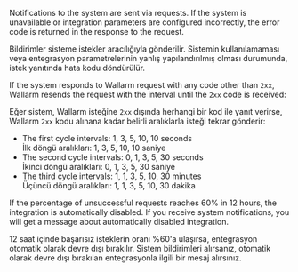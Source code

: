 Notifications to the system are sent via requests. If the system is unavailable or integration parameters are configured incorrectly, the error code is returned in the response to the request.

Bildirimler sisteme istekler aracılığıyla gönderilir. Sistemin kullanılamaması veya entegrasyon parametrelerinin yanlış yapılandırılmış olması durumunda, istek yanıtında hata kodu döndürülür.

If the system responds to Wallarm request with any code other than `2xx`, Wallarm resends the request with the interval until the `2xx` code is received:

Eğer sistem, Wallarm isteğine `2xx` dışında herhangi bir kod ile yanıt verirse, Wallarm `2xx` kodu alınana kadar belirli aralıklarla isteği tekrar gönderir:

* The first cycle intervals: 1, 3, 5, 10, 10 seconds  
  İlk döngü aralıkları: 1, 3, 5, 10, 10 saniye
* The second cycle intervals: 0, 1, 3, 5, 30 seconds  
  İkinci döngü aralıkları: 0, 1, 3, 5, 30 saniye
* The third cycle intervals:  1, 1, 3, 5, 10, 30 minutes  
  Üçüncü döngü aralıkları: 1, 1, 3, 5, 10, 30 dakika

If the percentage of unsuccessful requests reaches 60% in 12 hours, the integration is automatically disabled. If you receive system notifications, you will get a message about automatically disabled integration.

12 saat içinde başarısız isteklerin oranı %60'a ulaşırsa, entegrasyon otomatik olarak devre dışı bırakılır. Sistem bildirimleri alırsanız, otomatik olarak devre dışı bırakılan entegrasyonla ilgili bir mesaj alırsınız.

<!-- ## Demo videos

<div class="video-wrapper">
  <iframe width="1280" height="720" src="https://www.youtube.com/embed/DVfoXYuBy-Y" frameborder="0" allow="accelerometer; autoplay; encrypted-media; gyroscope; picture-in-picture" allowfullscreen></iframe>
</div> -->
